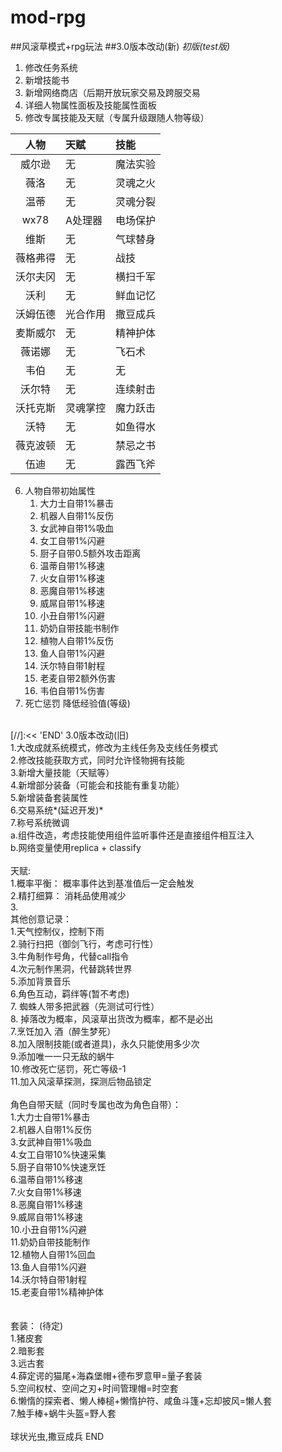 # mod-rpg
##风滚草模式+rpg玩法
##3.0版本改动(新) *初版(test版)*
1. 修改任务系统
2. 新增技能书
3. 新增网络商店（后期开放玩家交易及跨服交易
4. 详细人物属性面板及技能属性面板
5. 修改专属技能及天赋（专属升级跟随人物等级）

|人物|天赋|技能|
|:--:|:--|:--|
|威尔逊|无|魔法实验|
|薇洛|无|灵魂之火|
|温蒂|无|灵魂分裂|
|wx78|A处理器|电场保护|
|维斯|无|气球替身|
|薇格弗得|无|战技|
|沃尔夫冈|无|横扫千军|
|沃利|无|鲜血记忆|
|沃姆伍德|光合作用|撒豆成兵|
|麦斯威尔|无|精神护体|
|薇诺娜|无|飞石术|
|韦伯|无|无|
|沃尔特|无|连续射击|
|沃托克斯|灵魂掌控|魔力跃击|
|沃特|无|如鱼得水|
|薇克波顿|无|禁忌之书|
|伍迪|无|露西飞斧|

6. 人物自带初始属性
   1. 大力士自带1%暴击 
   2. 机器人自带1%反伤 
   3. 女武神自带1%吸血 
   4. 女工自带1%闪避
   5. 厨子自带0.5额外攻击距离
   6. 温蒂自带1%移速 
   7. 火女自带1%移速 
   8. 恶魔自带1%移速 
   9. 威屌自带1%移速 
   10. 小丑自带1%闪避 
   11. 奶奶自带技能书制作 
   12. 植物人自带1%反伤 
   13. 鱼人自带1%闪避 
   14. 沃尔特自带1射程 
   15. 老麦自带2额外伤害
   16. 韦伯自带1%伤害
7. 死亡惩罚 降低经验值(等级)

<br/>
[//]:<< 'END'
3.0版本改动(旧)<br/>
1.大改成就系统模式，修改为主线任务及支线任务模式 <br/>
2.修改技能获取方式，同时允许怪物拥有技能 <br/>
3.新增大量技能（天赋等） <br/>
4.新增部分装备（可能会和技能有重复功能） <br/>
5.新增装备套装属性 <br/>
6.交易系统*(延迟开发)* <br/>
7.称号系统微调 <br/>
a.组件改造，考虑技能使用组件监听事件还是直接组件相互注入 <br/>
b.网络变量使用replica + classify <br/>
<br>
天赋:<br/>
1.概率平衡： 概率事件达到基准值后一定会触发 <br/>
2.精打细算： 消耗品使用减少 <br/>
3.
<br>
其他创意记录： <br/>
1.天气控制仪，控制下雨 <br/>
2.骑行扫把（御剑飞行，考虑可行性） <br/>
3.牛角制作号角，代替call指令 <br/>
4.次元制作黑洞，代替跳转世界  <br/>
5.添加背景音乐 <br/>
6.角色互动，羁绊等(暂不考虑)<br/> 
7. 蜘蛛人带多把武器（先测试可行性） <br/>
8. 掉落改为概率，风滚草出货改为概率，都不是必出 <br/>
7.烹饪加入 酒（醉生梦死） <br/>
8.加入限制技能(或者道具)，永久只能使用多少次 <br/>
9.添加唯一一只无敌的蜗牛 <br/>
10.修改死亡惩罚，死亡等级-1 <br/>
11.加入风滚草探测，探测后物品锁定 <br/>
<br>
角色自带天赋（同时专属也改为角色自带）： <br/>
1.大力士自带1%暴击 <br/>
2.机器人自带1%反伤 <br/>
3.女武神自带1%吸血 <br/>
4.女工自带10%快速采集 <br/>
5.厨子自带10%快速烹饪 <br/>
6.温蒂自带1%移速 <br/>
7.火女自带1%移速 <br/>
8.恶魔自带1%移速 <br/>
9.威屌自带1%移速 <br/>
10.小丑自带1%闪避 <br/>
11.奶奶自带技能制作 <br/>
12.植物人自带1%回血 <br/>
13.鱼人自带1%闪避 <br/>
14.沃尔特自带1射程 <br/>
15.老麦自带1%精神护体 <br/>
<br>
<br>
套装： (待定) <br/>
1.猪皮套 <br/>
2.暗影套 <br/>
3.远古套 <br/>
4.薛定谔的猫尾+海森堡帽+德布罗意甲=量子套装 <br/>
5.空间权杖、空间之刃+时间管理帽=时空套 <br/>
6.懒惰的探索者、懒人棒槌+懒惰护符、咸鱼斗篷+忘却披风=懒人套 <br/>
7.触手棒+蜗牛头盔=野人套 <br/>
<br>
球状光虫,撒豆成兵
END
